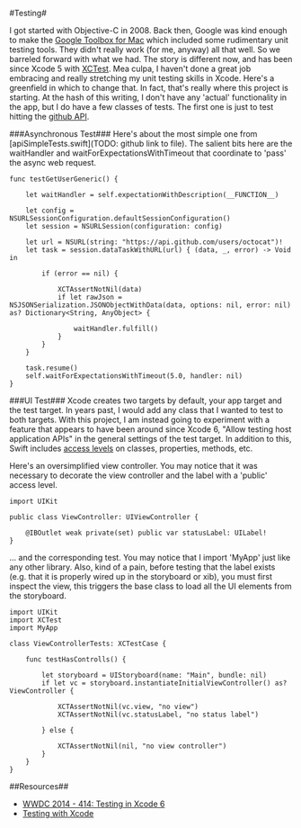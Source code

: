 #Testing#

I got started with Objective-C in 2008. Back then, Google was kind enough to make the [Google Toolbox for Mac](https://code.google.com/p/google-toolbox-for-mac/wiki/iPhoneUnitTesting) which included some rudimentary unit testing tools. They didn't really work (for me, anyway) all that well. So we barreled forward with what we had. The story is different now, and has been since Xcode 5 with [XCTest](https://developer.apple.com/library/prerelease/ios/documentation/DeveloperTools/Conceptual/testing_with_xcode/Introduction/Introduction.html#//apple_ref/doc/uid/TP40014132). Mea culpa, I haven't done a great job embracing and really stretching my unit testing skills in Xcode. Here's a greenfield in which to change that. In fact, that's really where this project is starting. At the hash of this writing, I don't have any 'actual' functionality in the app, but I do have a few classes of tests. The first one is just to test hitting the [github API](https://developer.github.com/v3/).

###Asynchronous Test###
Here's about the most simple one from [apiSimpleTests.swift](TODO: github link to file). The salient bits here are the waitHandler and waitForExpectationsWithTimeout that coordinate to 'pass' the async web request.

	func testGetUserGeneric() {
    
	    let waitHandler = self.expectationWithDescription(__FUNCTION__)
    
	    let config = NSURLSessionConfiguration.defaultSessionConfiguration()
	    let session = NSURLSession(configuration: config)
    
	    let url = NSURL(string: "https://api.github.com/users/octocat")!
	    let task = session.dataTaskWithURL(url) { (data, _, error) -> Void in
        
	        if (error == nil) {
            
	            XCTAssertNotNil(data)
	            if let rawJson = NSJSONSerialization.JSONObjectWithData(data, options: nil, error: nil) as? Dictionary<String, AnyObject> {
                
	                waitHandler.fulfill()
	            }
	        }
	    }
    
	    task.resume()
	    self.waitForExpectationsWithTimeout(5.0, handler: nil)
	}

###UI Test###
Xcode creates two targets by default, your app target and the test target. In years past, I would add any class that I wanted to test to both targets. With this project, I am instead going to experiment with a feature that appears to have been around since Xcode 6, "Allow testing host application APIs" in the general settings of the test target. In addition to this, Swift includes [access levels](https://developer.apple.com/library/ios/documentation/Swift/Conceptual/Swift_Programming_Language/AccessControl.html) on classes, properties, methods, etc.

Here's an oversimplified view controller. You may notice that it was necessary to decorate the view controller and the label with a 'public' access level.

	import UIKit

	public class ViewController: UIViewController {

	    @IBOutlet weak private(set) public var statusLabel: UILabel!
	}

... and the corresponding test. You may notice that I import 'MyApp' just like any other library. Also, kind of a pain, before testing that the label exists (e.g. that it is properly wired up in the storyboard or xib), you must first inspect the view, this triggers the base class to load all the UI elements from the storyboard.

	import UIKit
	import XCTest
	import MyApp

	class ViewControllerTests: XCTestCase {
    
	    func testHasControlls() {
        
	        let storyboard = UIStoryboard(name: "Main", bundle: nil)
	        if let vc = storyboard.instantiateInitialViewController() as? ViewController {
            
	            XCTAssertNotNil(vc.view, "no view")
	            XCTAssertNotNil(vc.statusLabel, "no status label")
            
	        } else {
            
	            XCTAssertNotNil(nil, "no view controller")
	        }
	    }
	}

##Resources##

*	[WWDC 2014 - 414: Testing in Xcode 6](https://developer.apple.com/videos/wwdc/2014)
*	[Testing with Xcode](https://developer.apple.com/library/prerelease/ios/documentation/DeveloperTools/Conceptual/testing_with_xcode/Introduction/Introduction.html#//apple_ref/doc/uid/TP40014132)